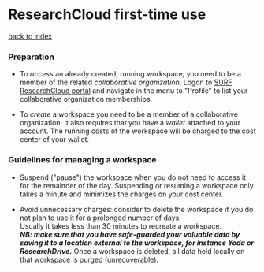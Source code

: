 # ResearchCloud first-time use
[back to index](../primer-for-users.md)

### Preparation
- To *access* an already created, running workspace, 
you need to be a member of the related *collaborative organization*.
Logon to [SURF ResearchCloud portal](https://portal.live.surfresearchcloud.nl/) 
and navigate in the menu to "Profile" to list your collaborative organization
memberships. 

- To *create* a workspace you need to be a member of a collaborative
organization. It also requires that you have a *wallet* attached
to your account. The running costs of the workspace will be charged
to the cost center of your wallet.

### Guidelines for managing a workspace
- Suspend ("pause") the workspace when you do not need to access it for
the remainder of the day. Suspending or resuming a workspace 
only takes a minute and minimizes the charges on your cost center.

- Avoid unnecessary charges: consider to delete the workspace 
if you do not plan to use it for a prolonged number of days.  
Usually it takes less than 30 minutes to recreate a workspace.    
***NB: make sure that you have safe-guarded your valuable data 
by saving it to a location external to the workspace, 
for instance Yoda or ResearchDrive.*** Once a workspace is deleted,
all data held locally on that workspace is purged (unrecoverable).  

  

